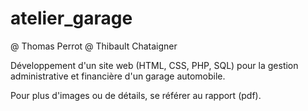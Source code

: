 # atelier_garage

@ Thomas Perrot
@ Thibault Chataigner

Développement d'un site web (HTML, CSS, PHP, SQL) pour la gestion administrative et financière d'un garage automobile.

Pour plus d'images ou de détails, se référer au rapport (pdf).
